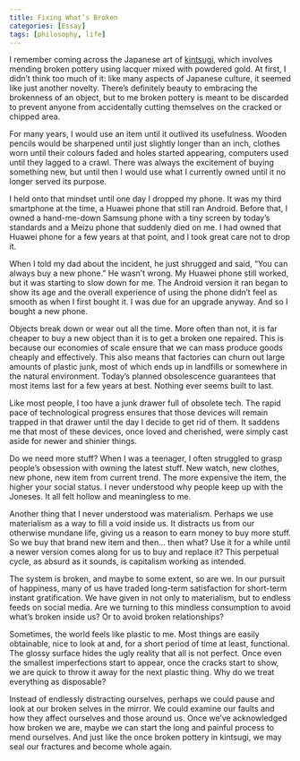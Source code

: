 ```yaml
---
title: Fixing What’s Broken
categories: [Essay]
tags: [philosophy, life]
---
```


I remember coming across the Japanese art of [kintsugi](https://en.wikipedia.org/wiki/Kintsugi), which involves mending broken pottery using lacquer mixed with powdered gold. At first, I didn’t think too much of it: like many aspects of Japanese culture, it seemed like just another novelty. There’s definitely beauty to embracing the brokenness of an object, but to me broken pottery is meant to be discarded to prevent anyone from accidentally cutting themselves on the cracked or chipped area.

For many years, I would use an item until it outlived its usefulness. Wooden pencils would be sharpened until just slightly longer than an inch, clothes worn until their colours faded and holes started appearing, computers used until they lagged to a crawl. There was always the excitement of buying something new, but until then I would use what I currently owned until it no longer served its purpose.

I held onto that mindset until one day I dropped my phone. It was my third smartphone at the time, a Huawei phone that still ran Android. Before that, I owned a hand-me-down Samsung phone with a tiny screen by today’s standards and a Meizu phone that suddenly died on me. I had owned that Huawei phone for a few years at that point, and I took great care not to drop it. 

When I told my dad about the incident, he just shrugged and said, “You can always buy a new phone.” He wasn’t wrong. My Huawei phone still worked, but it was starting to slow down for me. The Android version it ran began to show its age and the overall experience of using the phone didn’t feel as smooth as when I first bought it. I was due for an upgrade anyway. And so I bought a new phone.

Objects break down or wear out all the time. More often than not, it is far cheaper to buy a new object than it is to get a broken one repaired. This is because our economies of scale ensure that we can mass produce goods cheaply and effectively. This also means that factories can churn out large amounts of plastic junk, most of which ends up in landfills or somewhere in the natural environment. Today’s planned obsolescence guarantees that most items last for a few years at best. Nothing ever seems built to last.

Like most people, I too have a junk drawer full of obsolete tech. The rapid pace of technological progress ensures that those devices will remain trapped in that drawer until the day I decide to get rid of them. It saddens me that most of these devices, once loved and cherished, were simply cast aside for newer and shinier things.

Do we need more stuff? When I was a teenager, I often struggled to grasp people’s obsession with owning the latest stuff. New watch, new clothes, new phone, new item from current trend. The more expensive the item, the higher your social status. I never understood why people keep up with the Joneses. It all felt hollow and meaningless to me.

Another thing that I never understood was materialism. Perhaps we use materialism as a way to fill a void inside us. It distracts us from our otherwise mundane life, giving us a reason to earn money to buy more stuff. So we buy that brand new item and then… then what? Use it for a while until a newer version comes along for us to buy and replace it? This perpetual cycle, as absurd as it sounds, is capitalism working as intended.

The system is broken, and maybe to some extent, so are we. In our pursuit of happiness, many of us have traded long-term satisfaction for short-term instant gratification. We have given in not only to materialism, but to endless feeds on social media. Are we turning to this mindless consumption to avoid what’s broken inside us? Or to avoid broken relationships?

Sometimes, the world feels like plastic to me. Most things are easily obtainable, nice to look at and, for a short period of time at least, functional. The glossy surface hides the ugly reality that all is not perfect. Once even the smallest imperfections start to appear, once the cracks start to show, we are quick to throw it away for the next plastic thing. Why do we treat everything as disposable?

Instead of endlessly distracting ourselves, perhaps we could pause and look at our broken selves in the mirror. We could examine our faults and how they affect ourselves and those around us. Once we’ve acknowledged how broken we are, maybe we can start the long and painful process to mend ourselves. And just like the once broken pottery in kintsugi, we may seal our fractures and become whole again.
